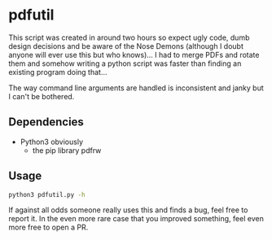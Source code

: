 # pdfutil
This script was created in around two hours so expect ugly code, dumb design decisions and be aware of the Nose Demons (although I doubt anyone will ever use this but who knows)...
I had to merge PDFs and rotate them and somehow writing a python script was faster than finding an existing program doing that...

The way command line arguments are handled is inconsistent and janky but I can't be bothered.

## Dependencies
* Python3 obviously
	* the pip library pdfrw

## Usage
```bash
python3 pdfutil.py -h
```

If against all odds someone really uses this and finds a bug, feel free to report it.
In the even more rare case that you improved something, feel even more free to open a PR.
